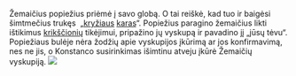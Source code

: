 Žemaičius popiežius priėmė į savo globą. O tai reiškė, kad tuo ir baigėsi šimtmečius trukęs  „[kryžiaus](https://www.bernardinai.lt/zyma/kryzius?utm_source=article&utm_medium=backlink&utm_campaign=linkify) [karas](https://www.bernardinai.lt/zyma/karas?utm_source=article&utm_medium=backlink&utm_campaign=linkify)“. Popiežius paragino žemaičius likti ištikimus [krikščionių](https://www.bernardinai.lt/zyma/krikscionys?utm_source=article&utm_medium=backlink&utm_campaign=linkify) tikėjimui, pripažino jų vyskupą ir pavadino jį „jūsų tėvu“. Popiežiaus bulėje nėra žodžių apie vyskupijos įkūrimą ar jos konfirmavimą, nes ne jis, o Konstanco susirinkimas išimtinu atveju įkūrė Žemaičių vyskupiją.
[![](https://www.bernardinai.lt/wp-content/uploads/5968761959-motiejus-i-vilnietis.jpg)](https://www.bernardinai.lt/2017-08-17-del-zemaiciu-kriksto/ "Motiejus I Vilnietis – pirmasis Medininkų vyskupas. Kauno arkivyskupijos muziejus. A. Ivinskio nuotrauka")

